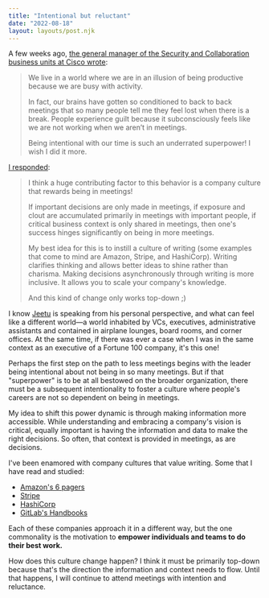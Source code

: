 ```yaml
---
title: "Intentional but reluctant"
date: "2022-08-18"
layout: layouts/post.njk
---
```


A few weeks ago,
[the general manager of the Security and Collaboration business units at Cisco wrote](https://www.linkedin.com/posts/jeetupatel_we-live-in-a-world-where-we-are-in-an-illusion-activity-6955686436218028032-lkqo):

> We live in a world where we are in an illusion of being productive because we
> are busy with activity.
>
> In fact, our brains have gotten so conditioned to back to back meetings that
> so many people tell me they feel lost when there is a break. People experience
> guilt because it subconsciously feels like we are not working when we aren’t
> in meetings.
>
> Being intentional with our time is such an underrated superpower! I wish I did
> it more.

[I responded](https://www.linkedin.com/feed/update/urn:li:activity:6955686436218028032?commentUrn=urn%3Ali%3Acomment%3A%28activity%3A6955686436218028032%2C6955724975865487360%29):

> I think a huge contributing factor to this behavior is a company culture that
> rewards being in meetings!
>
> If important decisions are only made in meetings, if exposure and clout are
> accumulated primarily in meetings with important people, if critical business
> context is only shared in meetings, then one's success hinges significantly on
> being in more meetings.
>
> My best idea for this is to instill a culture of writing (some examples that
> come to mind are Amazon, Stripe, and HashiCorp). Writing clarifies thinking
> and allows better ideas to shine rather than charisma. Making decisions
> asynchronously through writing is more inclusive. It allows you to scale your
> company's knowledge.
>
> And this kind of change only works top-down ;)

I know [Jeetu](https://www.linkedin.com/in/jeetupatel) is speaking from his
personal perspective, and what can feel like a different world—a world inhabited
by VCs, executives, administrative assistants and contained in airplane lounges,
board rooms, and corner offices. At the same time, if there was ever a case when
I was in the same context as an executive of a Fortune 100 company, it's this
one!

Perhaps the first step on the path to less meetings begins with the leader being
intentional about not being in so many meetings. But if that "superpower" is to
be at all bestowed on the broader organization, there must be a subsequent
intentionality to foster a culture where people's careers are not so dependent
on being in meetings.

My idea to shift this power dynamic is through making information more
accessible. While understanding and embracing a company's vision is critical,
equally important is having the information and data to make the right
decisions. So often, that context is provided in meetings, as are decisions.

I've been enamored with company cultures that value writing. Some that I have
read and studied:

- [Amazon's 6 pagers](https://thehustle.co/02162021-amazon-writing/)
- [Stripe](https://productify.substack.com/p/case-study-5-stripes-greatest-superpower)
- [HashiCorp](https://works.hashicorp.com/articles/writing-practices-and-culture)
- [GitLab's Handbooks](https://about.gitlab.com/handbook/handbook-usage/#why-handbook-first)

Each of these companies approach it in a different way, but the one commonality
is the motivation to **empower individuals and teams to do their best work.**

How does this culture change happen? I think it must be primarily top-down
because that's the direction the information and context needs to flow. Until
that happens, I will continue to attend meetings with intention and reluctance.
